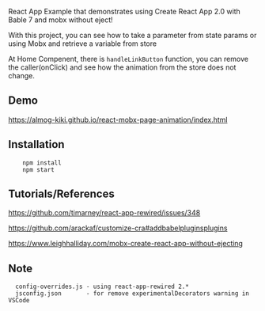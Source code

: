 React App Example that demonstrates using Create React App 2.0 with Bable 7 and mobx without eject!

With this project, you can see how to take a parameter from state params or using Mobx and retrieve a variable from store 

At Home Compenent, there is `handleLinkButton` function, you can remove the caller(onClick) and see how the animation from the store does not change.

## Demo
  https://almog-kiki.github.io/react-mobx-page-animation/index.html

## Installation

```
    npm install 
    npm start
```

## Tutorials/References

  https://github.com/timarney/react-app-rewired/issues/348

  https://github.com/arackaf/customize-cra#addbabelpluginsplugins

  https://www.leighhalliday.com/mobx-create-react-app-without-ejecting 


## Note
```
  config-overrides.js - using react-app-rewired 2.*
  jsconfig.json       - for remove experimentalDecorators warning in VSCode
```
